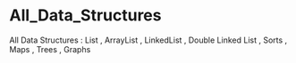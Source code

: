 # All_Data_Structures
All Data Structures : List , ArrayList , LinkedList , Double Linked List , Sorts , Maps , Trees , Graphs
